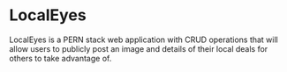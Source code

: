 # LocalEyes


LocalEyes is a PERN stack web application with CRUD operations that will allow users to publicly post an image and details of their local deals for others to take advantage of. 


